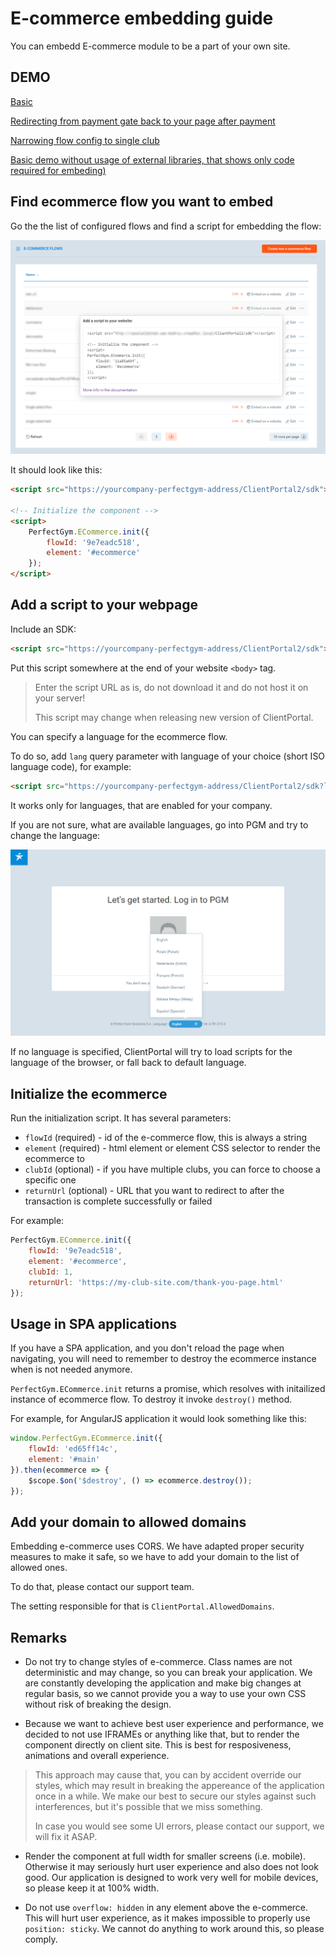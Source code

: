 # E-commerce embedding guide

You can embedd E-commerce module to be a part of your own site.

## DEMO

[Basic](https://perfectgym.github.io/ClientPortal.ECommerce/)

[Redirecting from payment gate back to your page after payment](https://perfectgym.github.io/ClientPortal.ECommerce/returnUrl)

[Narrowing flow config to single club](https://perfectgym.github.io/ClientPortal.ECommerce/singleClub)

[Basic demo without usage of external libraries, that shows only code required for embeding)](https://perfectgym.github.io/ClientPortal.ECommerce/plain)

## Find ecommerce flow you want to embed

Go the the list of configured flows and find a script for embedding the flow:

![ECommerce Flow List](./public/img/ECommerceFlowList.png)

It should look like this:

```html
<script src="https://yourcompany-perfectgym-address/ClientPortal2/sdk"></script>

<!-- Initialize the component -->
<script>
    PerfectGym.ECommerce.init({
        flowId: '9e7eadc518',
        element: '#ecommerce'
    });
</script>
```

## Add a script to your webpage

Include an SDK:

```html
<script src="https://yourcompany-perfectgym-address/ClientPortal2/sdk"></script>
```

Put this script somewhere at the end of your website `<body>` tag.

> Enter the script URL as is, do not download it and do not host it on your server!
> 
> This script may change when releasing new version of ClientPortal.

You can specify a language for the ecommerce flow.

To do so, add `lang` query parameter with language of your choice (short ISO language code), for example:

```html
<script src="https://yourcompany-perfectgym-address/ClientPortal2/sdk?lang=pl"></script>
```

It works only for languages, that are enabled for your company.

If you are not sure, what are available languages, go into PGM and try to change the language:

![Language list](./public/img/LanguageList.png)

If no language is specified, ClientPortal will try to load scripts for the language of the browser,
or fall back to default language.

## Initialize the ecommerce

Run the initialization script. It has several parameters:

-   `flowId` (required) - id of the e-commerce flow, this is always a string
-   `element` (required) - html element or element CSS selector to render the ecommerce to
-   `clubId` (optional) - if you have multiple clubs, you can force to choose a specific one
-   `returnUrl` (optional) - URL that you want to redirect to after the transaction is complete successfully or failed

For example:

```javascript
PerfectGym.ECommerce.init({
    flowId: '9e7eadc518',
    element: '#ecommerce',
    clubId: 1,
    returnUrl: 'https://my-club-site.com/thank-you-page.html'
});
```

## Usage in SPA applications

If you have a SPA application, and you don't reload the page when navigating, you will need to remember to destroy the ecommerce instance when is not needed anymore.

`PerfectGym.ECommerce.init` returns a promise, which resolves with initailized instance of ecommerce flow. To destroy it invoke `destroy()` method.

For example, for AngularJS application it would look something like this:

```js
window.PerfectGym.ECommerce.init({
    flowId: 'ed65ff14c',
    element: '#main'
}).then(ecommerce => {
    $scope.$on('$destroy', () => ecommerce.destroy());
});
```

## Add your domain to allowed domains

Embedding e-commerce uses CORS.
We have adapted proper security measures to make it safe, so we have to add your domain to the list of allowed ones.

To do that, please contact our support team.

The setting responsible for that is `ClientPortal.AllowedDomains`.

## Remarks

-   Do not try to change styles of e-commerce. Class names are not deterministic and may change, so you can break your application.
    We are constantly developing the application and make big changes at regular basis, so we cannot provide you a way to use your own CSS without risk of breaking the design.

-   Because we want to achieve best user experience and performance, we decided to not use IFRAMEs or anything like that, but to render the component directly on client site.
    This is best for resposiveness, animations and overall experience.

> This approach may cause that, you can by accident override our styles, which may result in breaking the appereance of the application once in a while.
> We make our best to secure our styles against such interferences, but it's possible that we miss something.
>
> In case you would see some UI errors, please contact our support, we will fix it ASAP.

-   Render the component at full width for smaller screens (i.e. mobile).
    Otherwise it may seriously hurt user experience and also does not look good.
    Our application is designed to work very well for mobile devices, so please keep it at 100% width.

-   Do not use `overflow: hidden` in any element above the e-commerce.
    This will hurt user experience, as it makes impossible to properly use `position: sticky`.
    We cannot do anything to work around this, so please comply.

